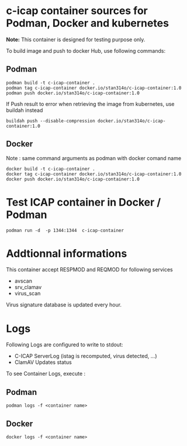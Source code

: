 # c-icap container sources for Podman, Docker and kubernetes

**Note:** This container is designed for testing purpose only.

To build image and push to docker Hub, use following commands:

## Podman
```
podman build -t c-icap-container .
podman tag c-icap-container docker.io/stan314o/c-icap-container:1.0
podman push docker.io/stan314o/c-icap-container:1.0
```

If Push result to error when retrieving the image from kubernetes, use buildah instead

```
buildah push --disable-compression docker.io/stan314o/c-icap-container:1.0
```

## Docker 
Note : same command arguments as podman with docker comand name
```
docker build -t c-icap-container .
docker tag c-icap-container docker.io/stan314o/c-icap-container:1.0
docker push docker.io/stan314o/c-icap-container:1.0
```

# Test ICAP container in Docker / Podman

```
podman run -d  -p 1344:1344  c-icap-container
```


# Addtionnal informations
This container accept RESPMOD and REQMOD for following services
- avscan
- srv_clamav
- virus_scan

Virus signature database is updated every hour.

# Logs
Following Logs are configured to write to stdout:
- C-ICAP ServerLog (istag is recomputed, virus detected, ...)
- ClamAV Updates status

To see Container Logs, execute :

## Podman
```
podman logs -f <container name>
```

## Docker
```
docker logs -f <container name>
```
